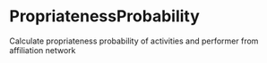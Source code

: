 # PropriatenessProbability
 Calculate propriateness probability of activities and performer from affiliation network
